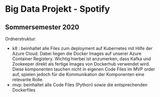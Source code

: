 # Big Data Projekt - Spotify

## Sommersemester 2020


Ordnerstruktur:
- k8 : beinhaltet alle Files zum deployment auf Kubernetes mit Hilfe der Azure Cloud. Dabei liegen die Docker Images auf unserer Azure Container Registery. Wichtig hierbei ist anzumerken, dass Kafka und Zookeeper direkt als fertige Images von Dockerhub verwendet wird. Diese komponenten tauchen nicht in eigenen Code Files im MVP order auf, spielen jedoch für die Kommunikation der Komponenten eine relevante Rolle.
- mvp: beinhaltet alle Code Files (Python) sowie die entsprechenden Dockerfiles 
